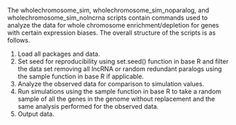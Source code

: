 The wholechromosome_sim, wholechromosome_sim_noparalog, and wholechromosome_sim_nolncrna scripts contain commands used to analyze the data for whole chromosome enrichment/depletion for genes with certain expression biases.  The overall structure of the scripts is as follows.

1. Load all packages and data.
2. Set seed for reproducibility using set.seed() function in base R and filter the data set removing all lncRNA or random redundant paralogs using the sample function in base R if applicable. 
3. Analyze the observed data for comparison to simulation values.
4. Run simulations using the sample function in base R to take a random sample of all the genes in the genome without replacement and the same analysis performed for the observed data.
5. Output data.
